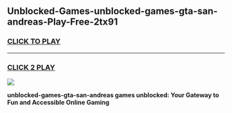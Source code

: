 
## Unblocked-Games-unblocked-games-gta-san-andreas-Play-Free-2tx91
<h3>
<a href="https://premium76.site?title=unblocked-games-gta-san-andreas&ref=09A">CLICK TO PLAY</a></h3>
<hr>

<h3>
<a href="https://premium76.site?title=unblocked-games-gta-san-andreas&ref=09A">CLICK 2 PLAY</a>
  
</h3>

<a href="https://premium76.site?title=unblocked-games-gta-san-andreas&ref=09A"><img src="https://clearcache.store/games.png"></a>


**unblocked-games-gta-san-andreas games unblocked: Your Gateway to Fun and Accessible Online Gaming**
